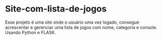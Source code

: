 # Site-com-lista-de-jogos
Esse projeto é uma site onde o usuário uma vez logado, consegue acrescentar e gerenciar uma lista de jogos com nome, categoria e console.  Usando Python e FLASK.
